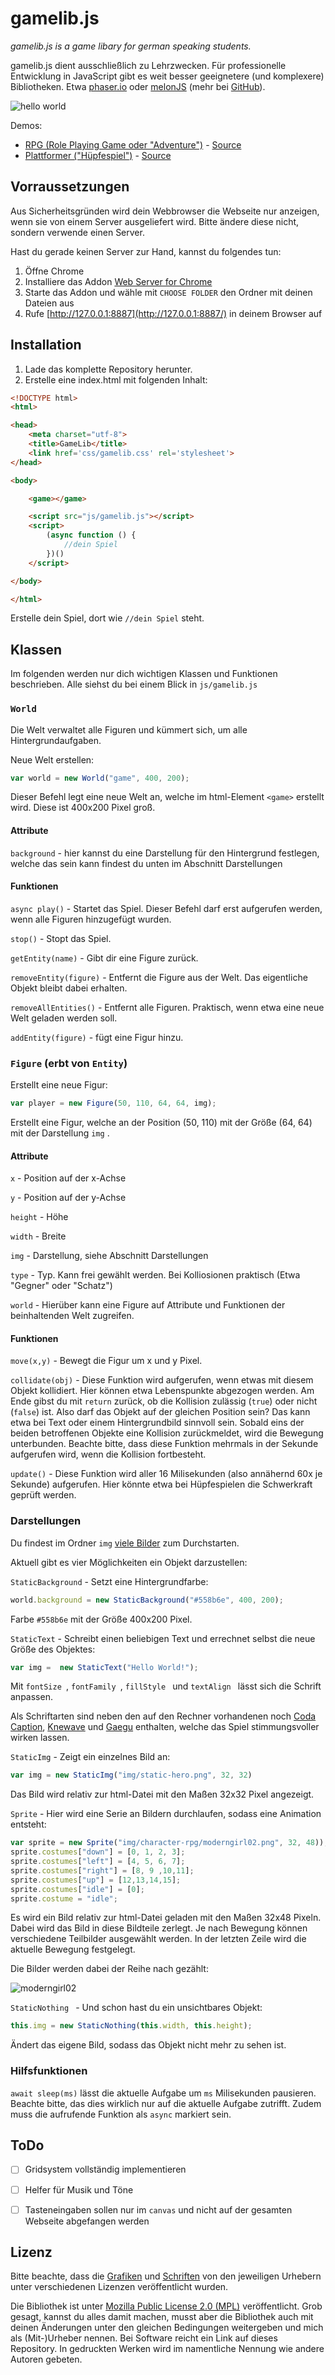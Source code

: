# gamelib.js

*gamelib.js is a game libary for german speaking students.*

gamelib.js dient ausschließlich zu Lehrzwecken. Für professionelle Entwicklung in JavaScript gibt es weit besser geeignetere (und komplexere) Bibliotheken. Etwa [phaser.io](https://phaser.io/) oder [melonJS](www.melonjs.org/) (mehr bei [GitHub](https://github.com/collections/game-engines)).

![hello world](https://wi-wissen.github.io/gamelib.js/screenshot/hello%20world.png)



Demos:

* [RPG (Role Playing Game oder "Adventure")](https://wi-wissen.github.io/gamelib.js/demo-rpg.html) - [Source](demo-rpg.html)
* [Plattformer ("Hüpfespiel")](https://wi-wissen.github.io/gamelib.js/demo-platform.html) - [Source](demo-platform.html)

## Vorraussetzungen

Aus Sicherheitsgründen wird dein Webbrowser die Webseite nur anzeigen, wenn sie von einem Server ausgeliefert wird. Bitte ändere diese nicht, sondern verwende einen Server.

Hast du gerade keinen Server zur Hand, kannst du folgendes tun:

1. Öffne Chrome
2. Installiere das Addon [Web Server for Chrome](https://chrome.google.com/webstore/detail/web-server-for-chrome/ofhbbkphhbklhfoeikjpcbhemlocgigb)
3. Starte das Addon und wähle mit `CHOOSE FOLDER` den Ordner mit deinen Dateien aus
4. Rufe [http://127.0.0.1:8887](http://127.0.0.1:8887/) in deinem Browser auf

## Installation

1. Lade das komplette Repository herunter. 
2. Erstelle eine index.html mit folgenden Inhalt: 

```html
<!DOCTYPE html>
<html>

<head>
    <meta charset="utf-8">
    <title>GameLib</title>
    <link href='css/gamelib.css' rel='stylesheet'>
</head>

<body>

    <game></game>

    <script src="js/gamelib.js"></script>
    <script>
        (async function () {
            //dein Spiel
        })()
    </script>

</body>

</html>
```

Erstelle dein Spiel, dort wie `//dein Spiel` steht.

## Klassen

Im folgenden werden nur dich wichtigen Klassen und Funktionen beschrieben. Alle siehst du bei einem Blick in `js/gamelib.js`

### `World`

Die Welt verwaltet alle Figuren und kümmert sich, um alle Hintergrundaufgaben.

Neue Welt erstellen:

```js
var world = new World("game", 400, 200);
```

Dieser Befehl legt eine neue Welt an, welche im html-Element `<game>` erstellt wird. Diese ist 400x200 Pixel groß.

#### Attribute

`background` - hier kannst du eine Darstellung für den Hintergrund festlegen, welche das sein kann findest du unten im Abschnitt Darstellungen

#### Funktionen

`async play()` - Startet das Spiel. Dieser Befehl darf erst aufgerufen werden, wenn alle Figuren hinzugefügt wurden.

`stop()` - Stopt das Spiel.

`getEntity(name)` - Gibt dir eine Figure zurück.

`removeEntity(figure)` - Entfernt die Figure aus der Welt. Das eigentliche Objekt bleibt dabei erhalten.

`removeAllEntities()` - Entfernt alle Figuren. Praktisch, wenn etwa eine neue Welt geladen werden soll.

`addEntity(figure)` - fügt eine Figur hinzu.

### `Figure` (erbt von `Entity`)
Erstellt eine neue Figur:

```js
var player = new Figure(50, 110, 64, 64, img);
```

Erstellt eine Figur, welche an der Position (50, 110) mit der Größe (64, 64) mit der Darstellung `img` .

#### Attribute

`x` - Position auf der x-Achse

`y` - Position auf der y-Achse

`height` - Höhe

`width` - Breite

`img` - Darstellung, siehe Abschnitt Darstellungen

`type` - Typ. Kann frei gewählt werden. Bei Kolliosionen praktisch (Etwa "Gegner" oder "Schatz")

`world` - Hierüber kann eine Figure auf Attribute und Funktionen der beinhaltenden Welt zugreifen.

#### Funktionen
`move(x,y)`  - Bewegt die Figur um x und y Pixel.

`collidate(obj)` - Diese Funktion wird aufgerufen, wenn etwas mit diesem Objekt kollidiert. Hier können etwa Lebenspunkte abgezogen werden. Am Ende gibst du mit `return` zurück, ob die Kollision zulässig (`true`) oder nicht (`false`) ist. Also darf das Objekt auf der gleichen Position sein? Das kann etwa bei Text oder einem Hintergrundbild sinnvoll sein. Sobald eins der beiden betroffenen Objekte eine Kollision zurückmeldet, wird die Bewegung unterbunden. Beachte bitte, dass diese Funktion mehrmals in der Sekunde aufgerufen wird, wenn die Kollision fortbesteht.

`update()` - Diese Funktion wird aller 16 Milisekunden (also annähernd 60x je Sekunde) aufgerufen. Hier könnte etwa bei Hüpfespielen die Schwerkraft geprüft werden.

### Darstellungen

Du findest im Ordner `img` [viele Bilder](img.md) zum Durchstarten.



Aktuell gibt es vier Möglichkeiten ein Objekt darzustellen:

`StaticBackground` - Setzt eine Hintergrundfarbe: 

```js
world.background = new StaticBackground("#558b6e", 400, 200);
```

Farbe `#558b6e` mit der Größe 400x200 Pixel.

`StaticText` - Schreibt einen beliebigen Text und errechnet selbst die neue Größe des Objektes:

```js
var img =  new StaticText("Hello World!");
```

Mit `fontSize `, `fontFamily `, `fillStyle ` und `textAlign ` lässt sich die Schrift anpassen.

Als Schriftarten sind neben den auf den Rechner vorhandenen noch [Coda Caption](https://fonts.google.com/specimen/Coda+Caption),  [Knewave](https://fonts.google.com/specimen/Knewave) und [Gaegu](https://fonts.google.com/specimen/Gaegu) enthalten, welche das Spiel stimmungsvoller wirken lassen.

`StaticImg` - Zeigt ein einzelnes Bild an:

```js
var img = new StaticImg("img/static-hero.png", 32, 32)
```

Das Bild wird relativ zur html-Datei mit den Maßen 32x32 Pixel angezeigt.

`Sprite` - Hier wird eine Serie an Bildern durchlaufen, sodass eine Animation entsteht:

```js
var sprite = new Sprite("img/character-rpg/moderngirl02.png", 32, 48));
sprite.costumes["down"] = [0, 1, 2, 3];
sprite.costumes["left"] = [4, 5, 6, 7];
sprite.costumes["right"] = [8, 9 ,10,11];
sprite.costumes["up"] = [12,13,14,15];
sprite.costumes["idle"] = [0];
sprite.costume = "idle";
```

Es wird ein Bild relativ zur html-Datei geladen mit den Maßen 32x48 Pixeln. Dabei wird das Bild in diese Bildteile zerlegt. Je nach Bewegung können verschiedene Teilbilder ausgewählt werden. In der letzten Zeile wird die aktuelle Bewegung festgelegt.

Die Bilder werden dabei der Reihe nach gezählt:

![moderngirl02](img/character-rpg/moderngirl02.png)

`StaticNothing ` - Und schon hast du ein unsichtbares Objekt:

```js
this.img = new StaticNothing(this.width, this.height);
```

Ändert das eigene Bild, sodass das Objekt nicht mehr zu sehen ist.

### Hilfsfunktionen
`await sleep(ms)` lässt die aktuelle Aufgabe um `ms` Milisekunden pausieren. Beachte bitte, das dies wirklich nur auf die aktuelle Aufgabe zutrifft. Zudem muss die aufrufende Funktion als `async` markiert sein.


## ToDo

* [ ] Gridsystem vollständig implementieren
* [ ] Helfer für Musik und Töne
* [ ] Tasteneingaben sollen nur im `canvas` und nicht auf der gesamten Webseite abgefangen werden



## Lizenz

Bitte beachte, dass die [Grafiken](img.md) und [Schriften](https://fonts.google.com/) von den jeweiligen Urhebern unter verschiedenen Lizenzen veröffentlicht wurden.

Die Bibliothek ist unter [Mozilla Public License 2.0 (MPL)](https://choosealicense.com/licenses/mpl-2.0/) veröffentlicht. Grob gesagt, kannst du alles damit machen, musst aber  die Bibliothek auch mit deinen Änderungen unter den gleichen Bedingungen weitergeben und mich als (Mit-)Urheber nennen. Bei Software reicht ein Link auf dieses Repository. In gedruckten Werken wird im namentliche Nennung wie andere Autoren gebeten.
